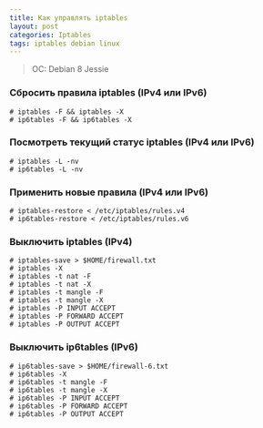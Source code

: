 ```yaml
---
title: Как управлять iptables
layout: post
categories: Iptables
tags: iptables debian linux
---
```


> OC: Debian 8 Jessie

### Сбросить правила iptables (IPv4 или IPv6)

```
# iptables -F && iptables -X
# ip6tables -F && ip6tables -X
```

### Посмотреть текущий статус iptables (IPv4 или IPv6)

```
# iptables -L -nv
# ip6tables -L -nv
```

### Применить новые правила (IPv4 или IPv6)

```
# iptables-restore < /etc/iptables/rules.v4
# ip6tables-restore < /etc/iptables/rules.v6
```

### Выключить iptables (IPv4)

```
# iptables-save > $HOME/firewall.txt
# iptables -X
# iptables -t nat -F
# iptables -t nat -X
# iptables -t mangle -F
# iptables -t mangle -X
# iptables -P INPUT ACCEPT
# iptables -P FORWARD ACCEPT
# iptables -P OUTPUT ACCEPT
```

### Выключить ip6tables (IPv6)

```
# ip6tables-save > $HOME/firewall-6.txt
# ip6tables -X
# ip6tables -t mangle -F
# ip6tables -t mangle -X
# ip6tables -P INPUT ACCEPT
# ip6tables -P FORWARD ACCEPT
# ip6tables -P OUTPUT ACCEPT
```